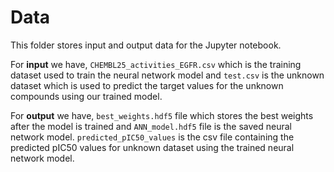 # Data

This folder stores input and output data for the Jupyter notebook.

For **input** we have, `CHEMBL25_activities_EGFR.csv` which is the training dataset used to train the neural network model and `test.csv` is the unknown dataset which is used to predict the target values for the unknown compounds using our trained model.  

For **output** we have, `best_weights.hdf5` file which stores the best weights after the model is trained and `ANN_model.hdf5` file is the saved neural network model. 
`predicted_pIC50_values` is the csv file containing the predicted pIC50 values for unknown dataset using the trained neural network model.
